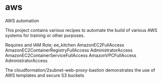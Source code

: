 # aws
AWS automation

This project contains various recipes to automate the build of various AWS systems for training or other purposes.

Requires and IAM Role;
 ee_kitchen
	AmazonEC2FullAccess
 	AmazonEC2ContainerRegistryFullAccess
 	AdministratorAccess
 	AmazonEC2ContainerServiceFullAccess
 	AmazonVPCFullAccess
	AdministratorAccess

The cloudformation/2subnet-web-proxy-bastion demonstrates the use of AWS templates and secure S3 buckets
